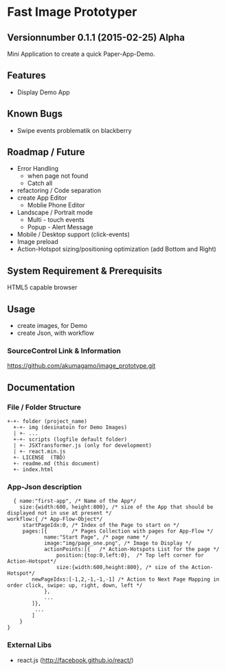 # Fast Image Prototyper
## Versionnumber 0.1.1 (2015-02-25) Alpha
Mini Application to create a quick Paper-App-Demo. 

## Features
* Display Demo App

## Known Bugs
* Swipe events problematik on blackberry

## Roadmap / Future 
* Error Handling
    * when page not found
    * Catch all
* refactoring / Code separation
* create App Editor
    * Moblie Phone Editor
* Landscape / Portrait mode
    * Multi - touch events
    * Popup - Alert Message
* Mobile / Desktop support (click-events)
* Image preload
* Action-Hotspot sizing/positioning optimization (add Bottom and Right)



## System Requirement & Prerequisits
HTML5 capable browser

## Usage
* create images, for Demo
* create Json, with workflow

### SourceControl Link & Information
https://github.com/akumagamo/image_prototype.git

## Documentation

### File / Folder Structure 
    +-+- folder (project_name)
      +-+- img (desinatoin for Demo Images)
      | +- ...
      +-+- scripts (logfile default folder)
      | +- JSXTransformer.js (only for development)
      | +- react.min.js
      +- LICENSE  (TBD)
      +- readme.md (this document)
      +- index.html

### App-Json description
      { name:"first-app", /* Name of the App*/
        size:{width:600, height:800}, /* size of the App that should be displayed not in use at present */
	workflow:{ /* App-Flow-Object*/
	     startPageIdx:0, /* Index of the Page to start on */
	     pages:[{        /* Pages Collection with pages for App-Flow */
	            name:"Start Page", /* page name */
	            image:"img/page_one.png", /* Image to Display */
	            actionPoints:[{   /* Action-Hotspots List for the page */
	                position:{top:0,left:0},  /* Top left corner for Action-Hotspot*/
	                size:{width:600,height:800}, /* size of the Action-Hotspot*/
			newPageIdxs:[-1,2,-1,-1,-1] /* Action to Next Page Mapping in order click, swipe: up, right, down, left */
				},
				...
			]},
		     ...
		    ]
		}
	}
		
	  
### External Libs
* react.js (http://facebook.github.io/react/)
